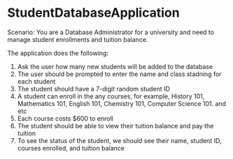 # StudentDatabaseApplication

Scenario: You are a Database Administrator for a university and need to manage student enrollments and tuition balance.

The application does the following:
1. Ask the user how many new students will be added to the database
2. The user should be prompted to enter the name and class stadning for each student
3. The student should have a 7-digit random student ID
4. A student can enroll in the any courses, for example, History 101, Mathematics 101, English 101, Chemistry 101, Computer Science 101. and etc
5. Each course costs $600 to enroll
6. The student should be able to view their tuition balance and pay the tuition
7. To see the status of the student, we should see their name, student ID, courses enrolled, and tuition balance
